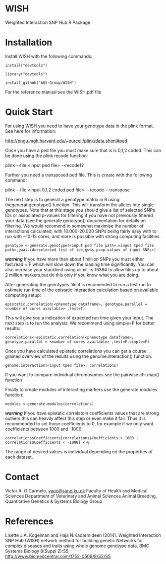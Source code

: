 # WISH

Weighted Interaction SNP Hub R Package

# Installation

Install WISH with the following commands:

```
install("devtools")

library("devtools")

install_github("AQS-Group/WISH")
```
For the reference manual see the WISH.pdf file

# Quick Start

For using WISH you need to have your genotype data in the plink format.
See here for information:

http://pngu.mgh.harvard.edu/~purcell/plink/data.shtml#ped

Once you have a ped file you must make sure that is is 0,1,2 coded.
This can be done using the plink recode function:

plink --file \<input ped file\> --recode12

Further you need a transposed ped file. This is create with the following
command:

plink --file \<input 0,1,2 coded ped file\> --recode --transpose

The next step is to generat a genotype matrix in R using thegenerat.genotype() function. 
This will transform the alleles into single genotypes. Note that at this stage 
you should give a list of selected SNPs IDs or associated p-values for filtering
if you have not previously filtered your data (see the generate.genotype() documentation for
details on filtering. We would recomend to somewhat maximise the number of interactions calculated, 
with 10.000-20.000 SNPs being fairly easy with to run with ~10-15 cores, and more is possible
with strong computing facilities.


```
genotype <-generate.genotype(<input ped file path>,<input tped file path>,gwas.id=<selected list of id>,gwas.p=<p-values of input SNPs>)
```

***warning*** If you have more than about 1 million SNPs you must either fast.read = F which will slow down the loading time significantly.  You can also increase your stacklimit using ulimit -s 16384 to allow files up to about 2 million markers,but do this only if you know what you are doing. 

After generating the genotypes file it is recomended to run a test run to estimate run time
of the epistatic interaction calculation based on available computing setup:
```
epistatic.correlation(<phenotype dataframe>, genotype,parallel = <number of cores available> ,test=T)
```
This will give you a indication of expected run time given your input. The next step is to run the analysis:
We recommend using simple=F for better results:
```
correlations<-epistatic.correlation(<phenotype dataframe>, genotype,parallel = <number of cores available> ,test=F,simple=F)
```
Once you have calculated epistatic correlations you can get a course grained overview of the results using
the genome.interaction() function:
```
genome.interaction(<input tped file>, correlations)
```
If you want to compare individual chromosomes see the pairwise.chr.map() function

Finally to create modules of interacting markers use the generate.modules function:
```
modules <-generate.modules(correlations)
```
***warning*** If you have epistatic correlatoin coefficients values that are strong outliers this can heavily affect
this step or even make it fail. Thus it is recommended to set those coefficients to 0, for example if we only want 
coefficients between 1000 and -1000:
```
correlations$Coefficients[correlations$Coefficients > 1000 |  correlations$Coefficients < -1000] <-0
```
The range of desired values is individual depending on the properties of each dataset.

# Contact
Victor A. O Carmelo, vaoc@sund.ku.dk
Faculty of Health and Medical Sciences
Department of Veterinary and Animal Sciences
Animal Breeding, Quantitative Genetics & Systems Biology Group

# References

Lisette J.A. Kogelman and Haja N.Kadarmideen (2014). 
Weighted Interaction SNP Hub (WISH) network method for building genetic 
Networks for complex diseases and traits using whole genome genotype data. 
BMC Systems Biology 8(Suppl 2):S5.  
http://www.biomedcentral.com/1752-0509/8/S2/S5.